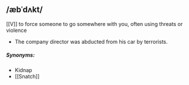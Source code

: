 ## /æbˈdʌkt/  
[[V]]
to force someone to go somewhere with you, often using threats or violence

- The company director was abducted from his car by terrorists.

##### Synonyms:
- Kidnap
- [[Snatch]]
